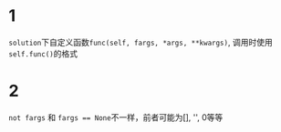 # 1
```solution```下自定义函数```func(self, fargs, *args, **kwargs)```, 调用时使用```self.func()```的格式

# 2
```not fargs``` 和 ```fargs == None```不一样，前者可能为[], '', 0等等

